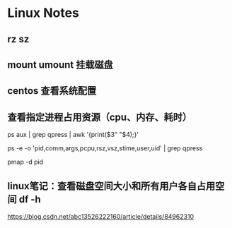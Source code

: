 # Linux Notes

## rz sz

## mount umount 挂载磁盘

## centos 查看系统配置

## 查看指定进程占用资源（cpu、内存、耗时）

ps aux | grep qpress | awk '{print($3" "$4);}'

ps -e -o 'pid,comm,args,pcpu,rsz,vsz,stime,user,uid' | grep qpress

pmap -d pid

## linux笔记：查看磁盘空间大小和所有用户各自占用空间 df -h

https://blog.csdn.net/abc13526222160/article/details/84962310
